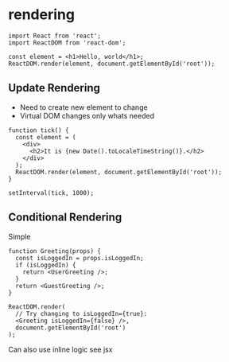 # rendering

```react
import React from 'react';
import ReactDOM from 'react-dom';

const element = <h1>Hello, world</h1>;
ReactDOM.render(element, document.getElementById('root'));
```

## Update Rendering

- Need to create new element to change
- Virtual DOM changes only whats needed

```react
function tick() {
  const element = (
    <div>
      <h2>It is {new Date().toLocaleTimeString()}.</h2>
    </div>
  );
  ReactDOM.render(element, document.getElementById('root'));
}

setInterval(tick, 1000);
```

## Conditional Rendering

Simple

```react
function Greeting(props) {
  const isLoggedIn = props.isLoggedIn;
  if (isLoggedIn) {
    return <UserGreeting />;
  }
  return <GuestGreeting />;
}

ReactDOM.render(
  // Try changing to isLoggedIn={true}:
  <Greeting isLoggedIn={false} />,
  document.getElementById('root')
);
```

Can also use inline logic see jsx

